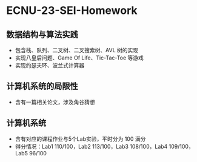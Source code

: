 # ECNU-23-SEI-Homework                      
## 数据结构与算法实践                        
- 包含栈、队列、二叉树、二叉搜索树、AVL 树的实现                                    
- 实现八皇后问题、Game Of Life、Tic-Tac-Toe 等游戏              
- 实现约瑟夫环、波兰式计算器                      
## 计算机系统的局限性           
- 含有一篇相关论文，涉及角谷猜想                 
## 计算机系统             
- 含有对应的课程作业与5个Lab实验，平时分为 100 满分      
- 得分情况：Lab1 110/100，Lab2 113/100，Lab3 108/100，Lab4 109/100，Lab5 96/100
   
